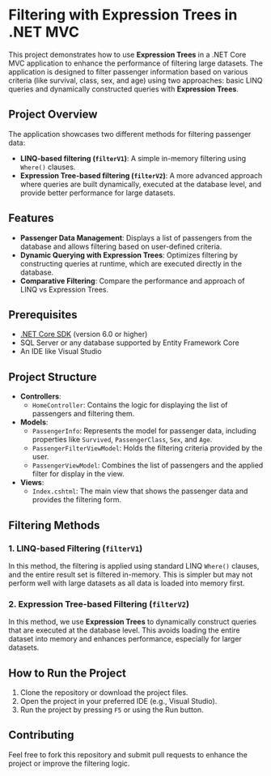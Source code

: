 
<h1>Filtering with Expression Trees in .NET MVC</h1>

<p>This project demonstrates how to use <strong>Expression Trees</strong> in a .NET Core MVC application to enhance the performance of filtering large datasets. The application is designed to filter passenger information based on various criteria (like survival, class, sex, and age) using two approaches: basic LINQ queries and dynamically constructed queries with <strong>Expression Trees</strong>.</p>

<h2>Project Overview</h2>

<p>The application showcases two different methods for filtering passenger data:</p>
<ul>
    <li><strong>LINQ-based filtering (<code>filterV1</code>)</strong>: A simple in-memory filtering using <code>Where()</code> clauses.</li>
    <li><strong>Expression Tree-based filtering (<code>filterV2</code>)</strong>: A more advanced approach where queries are built dynamically, executed at the database level, and provide better performance for large datasets.</li>
</ul>

<h2>Features</h2>
<ul>
    <li><strong>Passenger Data Management</strong>: Displays a list of passengers from the database and allows filtering based on user-defined criteria.</li>
    <li><strong>Dynamic Querying with Expression Trees</strong>: Optimizes filtering by constructing queries at runtime, which are executed directly in the database.</li>
    <li><strong>Comparative Filtering</strong>: Compare the performance and approach of LINQ vs Expression Trees.</li>
</ul>

<h2>Prerequisites</h2>
<ul>
    <li><a href="https://dotnet.microsoft.com/download" target="_blank">.NET Core SDK</a> (version 6.0 or higher)</li>
    <li>SQL Server or any database supported by Entity Framework Core</li>
    <li>An IDE like Visual Studio </li>
</ul>

<h2>Project Structure</h2>
<ul>
    <li><strong>Controllers</strong>:
        <ul>
            <li><code>HomeController</code>: Contains the logic for displaying the list of passengers and filtering them.</li>
        </ul>
    </li>
    <li><strong>Models</strong>:
        <ul>
            <li><code>PassengerInfo</code>: Represents the model for passenger data, including properties like <code>Survived</code>, <code>PassengerClass</code>, <code>Sex</code>, and <code>Age</code>.</li>
            <li><code>PassengerFilterViewModel</code>: Holds the filtering criteria provided by the user.</li>
            <li><code>PassengerViewModel</code>: Combines the list of passengers and the applied filter for display in the view.</li>
        </ul>
    </li>
    <li><strong>Views</strong>:
        <ul>
            <li><code>Index.cshtml</code>: The main view that shows the passenger data and provides the filtering form.</li>
        </ul>
    </li>
</ul>

<h2>Filtering Methods</h2>

<h3>1. LINQ-based Filtering (<code>filterV1</code>)</h3>
<p>In this method, the filtering is applied using standard LINQ <code>Where()</code> clauses, and the entire result set is filtered in-memory. This is simpler but may not perform well with large datasets as all data is loaded into memory first.</p>

<h3>2. Expression Tree-based Filtering (<code>filterV2</code>)</h3>
<p>In this method, we use <strong>Expression Trees</strong> to dynamically construct queries that are executed at the database level. This avoids loading the entire dataset into memory and enhances performance, especially for larger datasets.</p>

<h2>How to Run the Project</h2>
<ol>
    <li>Clone the repository or download the project files.</li>
    <li>Open the project in your preferred IDE (e.g., Visual Studio).</li>
    <li>Run the project by pressing <code>F5</code> or using the Run button.</li>
</ol>

<h2>Contributing</h2>
<p>Feel free to fork this repository and submit pull requests to enhance the project or improve the filtering logic.</p>

</body>
</html>
